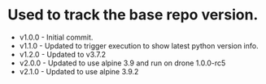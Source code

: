 # Used to track the base repo version.
* v1.0.0 - Initial commit.
* v1.1.0 - Updated to trigger execution to show latest python version info.
* v1.2.0 - Updated to v3.7.2
* v2.0.0 - Updated to use alpine 3.9 and run on drone 1.0.0-rc5
* v2.1.0 - Updated to use alpine 3.9.2
